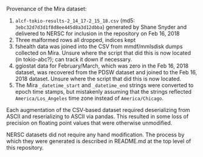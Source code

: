 Provenance of the Mira dataset:

1. `alcf-tokio-results-2_14_17-2_15_18.csv` (md5: `3ebc32d7d3d1f8d8ee445d8a3d12dbba`) generated by
   Shane Snyder and delivered to NERSC for inclusion in the repository on Feb 16, 2018
2. Three malformed rows all dropped, indices kept
3. fshealth data was joined into the CSV from mmdf/mmlsdisk dumps collected on Mira.  Unsure where
   the script that did this is now located (in tokio-abc?); can track it down if necessary.
4. ggiostat data for February/March, which was zero in the Feb 16, 2018 dataset, was recovered from
   the PDSW dataset and joined to the Feb 16, 2018 dataset.  Unsure where the script that did this
   is now located.
5. The Mira `_datetime_start` and `_datetime_end` strings were converted to epoch time stamps, but
   mistakenly assuming that the strings reflected `America/Los_Angeles` time zone instead of
   `America/Chicago`.

Each augmentation of the CSV-based dataset required deserializing from ASCII and reserializing to
ASCII via pandas.  This resulted in some loss of precision on floating point values that were 
otherwise unmodified.

NERSC datasets did not require any hand modification.  The process by which they were generated is
described in README.md at the top level of this repository.
